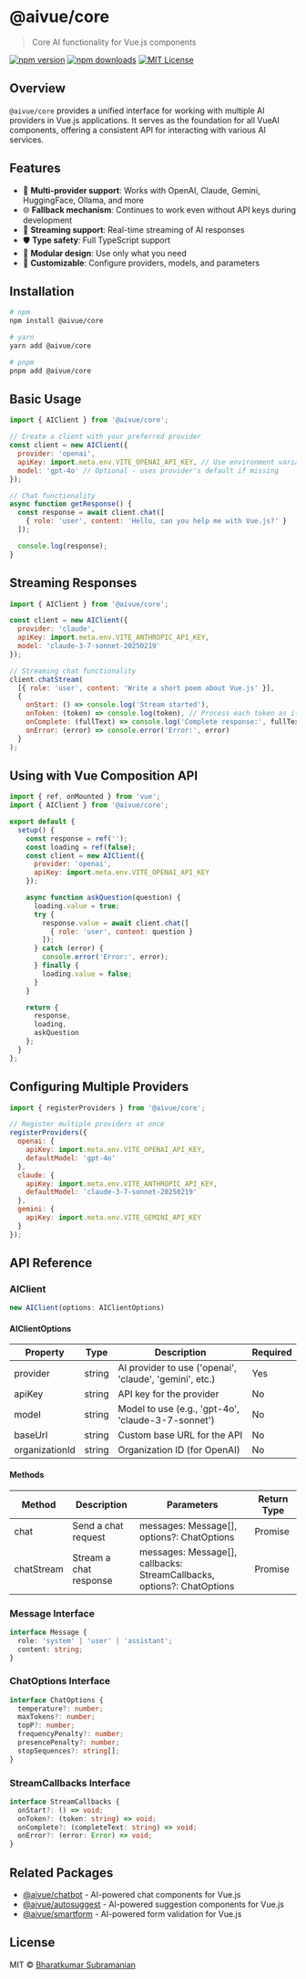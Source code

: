 # @aivue/core

> Core AI functionality for Vue.js components

[![npm version](https://img.shields.io/npm/v/@aivue/core.svg?style=flat-square)](https://www.npmjs.com/package/@aivue/core)
[![npm downloads](https://img.shields.io/npm/dm/@aivue/core.svg?style=flat-square)](https://www.npmjs.com/package/@aivue/core)
[![MIT License](https://img.shields.io/npm/l/@aivue/core.svg?style=flat-square)](https://github.com/reachbrt/vueai/blob/main/LICENSE)

## Overview

`@aivue/core` provides a unified interface for working with multiple AI providers in Vue.js applications. It serves as the foundation for all VueAI components, offering a consistent API for interacting with various AI services.

## Features

- 🔌 **Multi-provider support**: Works with OpenAI, Claude, Gemini, HuggingFace, Ollama, and more
- 🌐 **Fallback mechanism**: Continues to work even without API keys during development
- 🔄 **Streaming support**: Real-time streaming of AI responses
- 🛡️ **Type safety**: Full TypeScript support
- 🧩 **Modular design**: Use only what you need
- 🔧 **Customizable**: Configure providers, models, and parameters

## Installation

```bash
# npm
npm install @aivue/core

# yarn
yarn add @aivue/core

# pnpm
pnpm add @aivue/core
```

## Basic Usage

```javascript
import { AIClient } from '@aivue/core';

// Create a client with your preferred provider
const client = new AIClient({
  provider: 'openai',
  apiKey: import.meta.env.VITE_OPENAI_API_KEY, // Use environment variables for API keys
  model: 'gpt-4o' // Optional - uses provider's default if missing
});

// Chat functionality
async function getResponse() {
  const response = await client.chat([
    { role: 'user', content: 'Hello, can you help me with Vue.js?' }
  ]);

  console.log(response);
}
```

## Streaming Responses

```javascript
import { AIClient } from '@aivue/core';

const client = new AIClient({
  provider: 'claude',
  apiKey: import.meta.env.VITE_ANTHROPIC_API_KEY,
  model: 'claude-3-7-sonnet-20250219'
});

// Streaming chat functionality
client.chatStream(
  [{ role: 'user', content: 'Write a short poem about Vue.js' }],
  {
    onStart: () => console.log('Stream started'),
    onToken: (token) => console.log(token), // Process each token as it arrives
    onComplete: (fullText) => console.log('Complete response:', fullText),
    onError: (error) => console.error('Error:', error)
  }
);
```

## Using with Vue Composition API

```javascript
import { ref, onMounted } from 'vue';
import { AIClient } from '@aivue/core';

export default {
  setup() {
    const response = ref('');
    const loading = ref(false);
    const client = new AIClient({
      provider: 'openai',
      apiKey: import.meta.env.VITE_OPENAI_API_KEY
    });

    async function askQuestion(question) {
      loading.value = true;
      try {
        response.value = await client.chat([
          { role: 'user', content: question }
        ]);
      } catch (error) {
        console.error('Error:', error);
      } finally {
        loading.value = false;
      }
    }

    return {
      response,
      loading,
      askQuestion
    };
  }
};
```

## Configuring Multiple Providers

```javascript
import { registerProviders } from '@aivue/core';

// Register multiple providers at once
registerProviders({
  openai: {
    apiKey: import.meta.env.VITE_OPENAI_API_KEY,
    defaultModel: 'gpt-4o'
  },
  claude: {
    apiKey: import.meta.env.VITE_ANTHROPIC_API_KEY,
    defaultModel: 'claude-3-7-sonnet-20250219'
  },
  gemini: {
    apiKey: import.meta.env.VITE_GEMINI_API_KEY
  }
});
```

## API Reference

### AIClient

```typescript
new AIClient(options: AIClientOptions)
```

#### AIClientOptions

| Property | Type | Description | Required |
|----------|------|-------------|----------|
| provider | string | AI provider to use ('openai', 'claude', 'gemini', etc.) | Yes |
| apiKey | string | API key for the provider | No |
| model | string | Model to use (e.g., 'gpt-4o', 'claude-3-7-sonnet') | No |
| baseUrl | string | Custom base URL for the API | No |
| organizationId | string | Organization ID (for OpenAI) | No |

#### Methods

| Method | Description | Parameters | Return Type |
|--------|-------------|------------|-------------|
| chat | Send a chat request | messages: Message[], options?: ChatOptions | Promise<string> |
| chatStream | Stream a chat response | messages: Message[], callbacks: StreamCallbacks, options?: ChatOptions | Promise<void> |

### Message Interface

```typescript
interface Message {
  role: 'system' | 'user' | 'assistant';
  content: string;
}
```

### ChatOptions Interface

```typescript
interface ChatOptions {
  temperature?: number;
  maxTokens?: number;
  topP?: number;
  frequencyPenalty?: number;
  presencePenalty?: number;
  stopSequences?: string[];
}
```

### StreamCallbacks Interface

```typescript
interface StreamCallbacks {
  onStart?: () => void;
  onToken?: (token: string) => void;
  onComplete?: (completeText: string) => void;
  onError?: (error: Error) => void;
}
```

## Related Packages

- [@aivue/chatbot](https://www.npmjs.com/package/@aivue/chatbot) - AI-powered chat components for Vue.js
- [@aivue/autosuggest](https://www.npmjs.com/package/@aivue/autosuggest) - AI-powered suggestion components for Vue.js
- [@aivue/smartform](https://www.npmjs.com/package/@aivue/smartform) - AI-powered form validation for Vue.js

## License

MIT © [Bharatkumar Subramanian](https://github.com/reachbrt)
